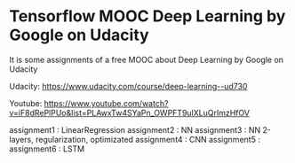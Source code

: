 # Tensorflow MOOC Deep Learning by Google on Udacity

It is some assignments of a free MOOC about Deep Learning by Google on Udacity

Udacity: https://www.udacity.com/course/deep-learning--ud730

Youtube: https://www.youtube.com/watch?v=iF8dRePlPUo&list=PLAwxTw4SYaPn_OWPFT9ulXLuQrImzHfOV

assignment1 : LinearRegression
assignment2 : NN
assignment3 : NN 2-layers, regularization, optimizated
assignment4 : CNN 
assignment5 : 
assignment6 : LSTM
